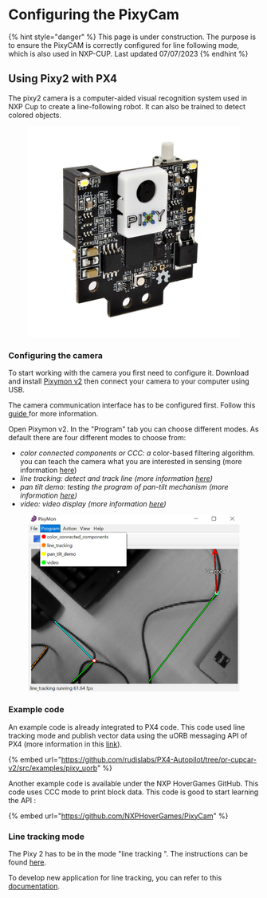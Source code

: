 # Configuring the PixyCam

{% hint style="danger" %}
This page is under construction. The purpose is to ensure the PixyCAM is correctly configured for line following mode, which is also used in NXP-CUP. Last updated 07/07/2023
{% endhint %}

## Using Pixy2 with PX4

The pixy2 camera is a computer-aided visual recognition system used in NXP Cup to create a line-following robot. It can also be trained to detect colored objects.&#x20;

<figure><img src="../.gitbook/assets/18693_-_overview-resized.jpg" alt=""><figcaption></figcaption></figure>

### Configuring the camera

To start working with the camera you first need to configure it. Download and install [Pixymon v2](https://pixycam.com/downloads-pixy2/) then connect your camera to your computer using USB.

The camera communication interface has to be configured first. Follow this [guide ](https://docs.pixycam.com/wiki/doku.php?id=wiki:v2:porting\_guide)for more information.

Open Pixymon v2. In the "Program" tab you can choose different modes. As default there are four different modes to choose from:

* _color connected components or CCC: a_ color-based filtering algorithm. you can teach the camera what you are interested in sensing (more information [here](https://docs.pixycam.com/wiki/doku.php?id=wiki:v2:color\_connected\_components))
* _line tracking: detect and track line (more information_ [_here_](https://docs.pixycam.com/wiki/doku.php?id=wiki:v2:line\_tracking)_)_
* _pan tilt demo: testing the program of pan-tilt mechanism (more information_ [_here_](https://docs.pixycam.com/wiki/doku.php?id=wiki:v2:pan\_tilt\_demo)_)_
* _video: video display (more information_ [_here_](https://docs.pixycam.com/wiki/doku.php?id=wiki:v2:video)_)_

<figure><img src="../.gitbook/assets/Picture12.png" alt=""><figcaption></figcaption></figure>

### Example code

An example code is already integrated to PX4 code. This code used line tracking mode and publish vector data using the uORB messaging API of PX4 (more information in this [link](https://docs.px4.io/main/en/middleware/uorb.html)).&#x20;

{% embed url="https://github.com/rudislabs/PX4-Autopilot/tree/pr-cupcar-v2/src/examples/pixy_uorb" %}

Another example code is available under the NXP HoverGames GitHub. This code uses CCC mode to print block data. This code is good to start learning the API :

{% embed url="https://github.com/NXPHoverGames/PixyCam" %}

### Line tracking mode

The Pixy 2 has to be in the mode "line tracking ". The instructions can be found [here](https://docs.pixycam.com/wiki/doku.php?id=wiki:v2:line\_tracking).

To develop new application for line tracking, you can refer to this [documentation](https://docs.pixycam.com/wiki/doku.php?id=wiki:v2:line\_api).
